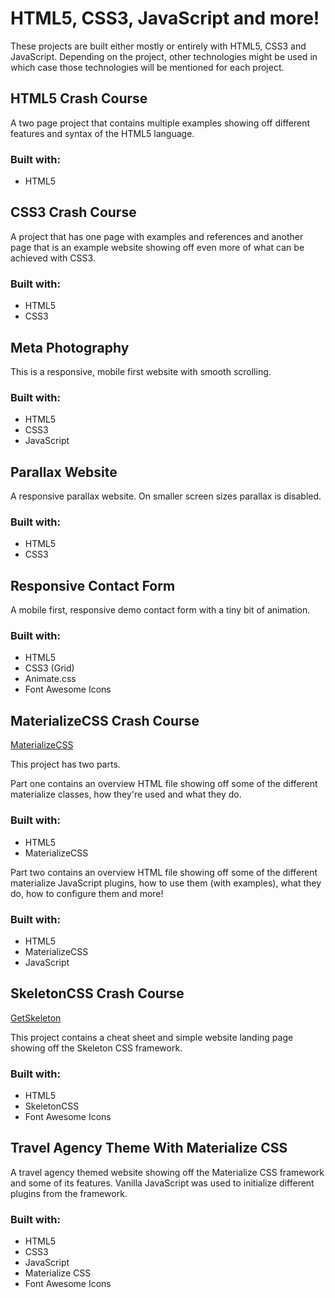 # HTML5, CSS3, JavaScript and more! 
These projects are built either mostly or entirely with HTML5, CSS3 and JavaScript.
Depending on the project, other technologies might be used in which case those technologies will be mentioned for each project.

## HTML5 Crash Course

A two page project that contains multiple examples showing off different features and syntax of the HTML5 language.

### Built with:
* HTML5

## CSS3 Crash Course

A project that has one page with examples and references and another page that is an example website showing off even more of what can be achieved with CSS3.

### Built with:
* HTML5
* CSS3

## Meta Photography

This is a responsive, mobile first website with smooth scrolling. 

### Built with:
* HTML5
* CSS3
* JavaScript

## Parallax Website

A responsive parallax website. On smaller screen sizes parallax is disabled.

### Built with:
* HTML5
* CSS3

## Responsive Contact Form

A mobile first, responsive demo contact form with a tiny bit of animation.

### Built with:
* HTML5
* CSS3 (Grid)
* Animate.css
* Font Awesome Icons

## MaterializeCSS Crash Course

[MaterializeCSS](https://materializecss.com/)

This project has two parts. 

Part one contains an overview HTML file showing off some of the different materialize classes, how they're used and what they do.

### Built with:
* HTML5
* MaterializeCSS

Part two contains an overview HTML file showing off some of the different materialize JavaScript plugins, how to use them (with examples), what they do, how to configure them and more!

### Built with:
* HTML5
* MaterializeCSS
* JavaScript

## SkeletonCSS Crash Course

[GetSkeleton](http://getskeleton.com/)

This project contains a cheat sheet and simple website landing page showing off the Skeleton CSS framework.

### Built with:
* HTML5
* SkeletonCSS
* Font Awesome Icons

## Travel Agency Theme With Materialize CSS

A travel agency themed website showing off the Materialize CSS framework and some of its features.
Vanilla JavaScript was used to initialize different plugins from the framework.

### Built with:
* HTML5
* CSS3
* JavaScript
* Materialize CSS
* Font Awesome Icons